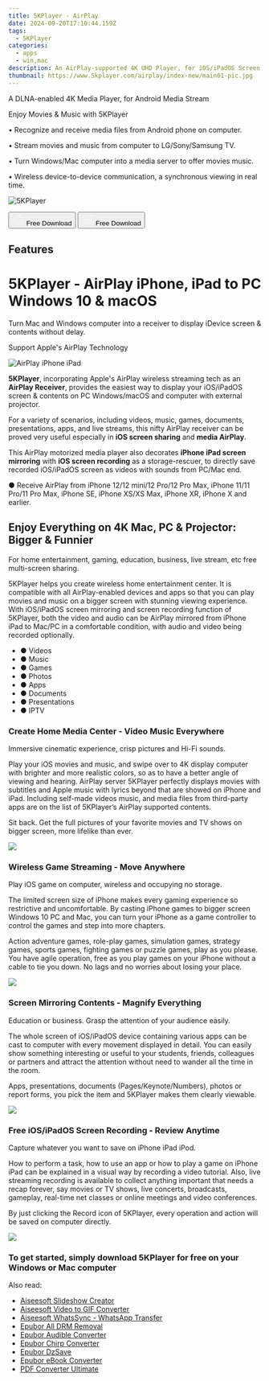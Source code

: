 ```yaml
---
title: 5KPlayer - AirPlay
date: 2024-09-20T17:10:44.159Z
tags: 
  - 5KPlayer
categories: 
  - apps
  - win,mac
description: An AirPlay-supported 4K UHD Player, for iOS/iPadOS Screen Mirroring & Recording
thumbnail: https://www.5kplayer.com/airplay/index-new/main01-pic.jpg
---
```


A DLNA-enabled 4K Media Player, for Android Media Stream

Enjoy Movies & Music with 5KPlayer

• Recognize and receive media files from Android phone on computer.

• Stream movies and music from computer to LG/Sony/Samsung TV.

• Turn Windows/Mac computer into a media server to offer movies music.

• Wireless device-to-device communication, a synchronous viewing in real time.

![5KPlayer](https://www.5kplayer.com/img/div03-logo-eighteen.png)

<div class="mx-auto flex items-center justify-center space-x-4">
  <button 
  onclick="javascript:window.open('https://www.5kplayer.com/download/5kplayer-setup.dmg', '_blank');void(0);"
  class="flex flex-row font-bold rounded-lg text-lg w-48 h-16 bg-[#FF8014] text-[#ffffff] items-center justify-center p-2">
    <svg width="24px" height="24px" viewBox="0 0 24 24" xmlns="http://www.w3.org/2000/svg" color="#ffffff" fill="none" stroke="currentColor" stroke-width="3" stroke-linecap="round" stroke-linejoin="round"><path d="M16 2C16.3632 4.17921 14.0879 5.83084 12.8158 6.57142C12.4406 6.78988 12.0172 6.5117 12.0819 6.08234C12.2993 4.63878 13.0941 2.00008 16 2Z" stroke="#f8f7f7" stroke-width="1.5"></path><path d="M9 6.5C9.89676 6.5 10.6905 6.69941 11.2945 6.92013C12.0563 7.19855 12.9437 7.19854 13.7055 6.92012C14.3094 6.6994 15.1032 6.5 15.9999 6.5C17.0852 6.5 18.4649 7.08889 19.4999 8.26666C16 11 17 15.5 20.269 16.6916C19.2253 19.5592 17.2413 21.5 15.4999 21.5C13.9999 21.5 14 20.8 12.5 20.8C11 20.8 11 21.5 9.5 21.5C7 21.5 4 17.5 4 12.5C4 8.5 7 6.5 9 6.5Z" stroke="#f8f7f7" stroke-width="1.5"></path></svg>    
    <span class="font-medium mx-auto">Free Download</span>  
  </button>
  <button 
  onclick="javascript:window.open('https://www.5kplayer.com/download/5kplayer-setup.exe', '_blank');void(0);"
  class="flex flex-row font-bold rounded-lg text-lg w-48 h-16 bg-[#FF8014] text-[#ffffff] items-center justify-center p-2">
    <svg width="24px" height="24px" viewBox="0 0 24 24" xmlns="http://www.w3.org/2000/svg" color="#ffffff" fill="none" stroke="currentColor" stroke-width="3" stroke-linecap="round" stroke-linejoin="round"><path d="M4 16.9865V7.01353C4 6.71792 4.21531 6.46636 4.50737 6.42072L19.3074 4.10822C19.6713 4.05137 20 4.33273 20 4.70103V19.299C20 19.6673 19.6713 19.9486 19.3074 19.8918L4.50737 17.5793C4.21531 17.5336 4 17.2821 4 16.9865Z" stroke="#f8f7f7" stroke-width="1.5"></path><path d="M4 12H20" stroke="#f8f7f7" stroke-width="1.5"></path><path d="M10.5 5.5V18.5" stroke="#f8f7f7" stroke-width="1.5"></path></svg>
    <span class="font-medium mx-auto">Free Download</span>  
  </button>
</div>

## Features

# 5KPlayer - AirPlay iPhone, iPad to PC Windows 10 & macOS

Turn Mac and Windows computer into a receiver to display iDevice screen & contents without delay.

Support Apple's AirPlay Technology

![AirPlay iPhone iPad](https://www.5kplayer.com/airplay//../airplay/index-new/main01-pic.jpg)

**5KPlayer**, incorporating Apple's AirPlay wireless streaming tech as an **AirPlay Receiver**, provides the easiest way to display your iOS/iPadOS screen & contents on PC Windows/macOS and computer with external projector.

For a variety of scenarios, including videos, music, games, documents, presentations, apps, and live streams, this nifty AirPlay receiver can be proved very useful especially in **iOS screen sharing** and **media AirPlay**.

This AirPlay motorized media player also decorates **iPhone iPad screen mirroring** with **iOS screen recording** as a storage-rescuer, to directly save recorded iOS/iPadOS screen as videos with sounds from PC/Mac end.

● Receive AirPlay from iPhone 12/12 mini/12 Pro/12 Pro Max, iPhone 11/11 Pro/11 Pro Max, iPhone SE, iPhone XS/XS Max, iPhone XR, iPhone X and earlier.

## Enjoy Everything on 4K Mac, PC & Projector: Bigger & Funnier

For home entertainment, gaming, education, business, live stream, etc free multi-screen sharing.

5KPlayer helps you create wireless home entertainment center. It is compatible with all AirPlay-enabled devices and apps so that you can play movies and music on a bigger screen with stunning viewing experience. With iOS/iPadOS screen mirroring and screen recording function of 5KPlayer, both the video and audio can be AirPlay mirrored from iPhone iPad to Mac/PC in a comfortable condition, with audio and video being recorded optionally.

-   ● Videos
-   ● Music
-   ● Games
-   ● Photos
-   ● Apps
-   ● Documents
-   ● Presentations
-   ● IPTV

### Create Home Media Center - Video Music Everywhere

Immersive cinematic experience, crisp pictures and Hi-Fi sounds.

Play your iOS movies and music, and swipe over to 4K display computer with brighter and more realistic colors, so as to have a better angle of viewing and hearing. AirPlay server 5KPlayer perfectly displays movies with subtitles and Apple music with lyrics beyond that are showed on iPhone and iPad. Including self-made videos music, and media files from third-party apps are on the list of 5KPlayer’s AirPlay supported contents.

Sit back. Get the full pictures of your favorite movies and TV shows on bigger screen, more lifelike than ever.

![](https://www.5kplayer.com/airplay//../airplay/index-new/main03-pic01.png)

### Wireless Game Streaming - Move Anywhere

Play iOS game on computer, wireless and occupying no storage.

The limited screen size of iPhone makes every gaming experience so restrictive and uncomfortable. By casting iPhone games to bigger screen Windows 10 PC and Mac, you can turn your iPhone as a game controller to control the games and step into more chapters.

Action adventure games, role-play games, simulation games, strategy games, sports games, fighting games or puzzle games, play as you please. You have agile operation, free as you play games on your iPhone without a cable to tie you down. No lags and no worries about losing your place.

![](https://www.5kplayer.com/airplay//../airplay/index-new/main03-pic02.png)

### Screen Mirroring Contents - Magnify Everything

Education or business. Grasp the attention of your audience easily.

The whole screen of iOS/iPadOS device containing various apps can be cast to computer with every movement displayed in detail. You can easily show something interesting or useful to your students, friends, colleagues or partners and attract the attention without need to wander all the time in the room.

Apps, presentations, documents (Pages/Keynote/Numbers), photos or report forms, you pick the item and 5KPlayer makes them clearly viewable.

![](https://www.5kplayer.com/airplay//../airplay/index-new/main03-pic03.png)

### Free iOS/iPadOS Screen Recording - Review Anytime

Capture whatever you want to save on iPhone iPad iPod.

How to perform a task, how to use an app or how to play a game on iPhone iPad can be explained in a visual way by recording a video tutorial. Also, live streaming recording is available to collect anything important that needs a recap forever, say movies or TV shows, live concerts, broadcasts, gameplay, real-time net classes or online meetings and video conferences.

By just clicking the Record icon of 5KPlayer, every operation and action will be saved on computer directly.

![](https://www.5kplayer.com/airplay//../airplay/index-new/main03-pic04.png)

### To get started, simply download 5KPlayer for free on your Windows or Mac computer

<ins class="adsbygoogle"
      style="display:block"
      data-ad-client="ca-pub-7571918770474297"
      data-ad-slot="8358498916"
      data-ad-format="auto"
      data-full-width-responsive="true"></ins>

<span class="atpl-alsoreadstyle">Also read:</span>
<div><ul>
<li><a href="https://tools.techidaily.com/aiseesoft/slideshow-creator/"><u>Aiseesoft Slideshow Creator</u></a></li>
<li><a href="https://tools.techidaily.com/aiseesoft/video-to-gif/"><u>Aiseesoft Video to GIF Converter</u></a></li>
<li><a href="https://tools.techidaily.com/aiseesoft/whatsapp-transfer/"><u>Aiseesoft WhatsSync - WhatsApp Transfer</u></a></li>
<li><a href="https://tools.techidaily.com/epubor/drm-removal-tools/"><u>Epubor All DRM Removal</u></a></li>
<li><a href="https://tools.techidaily.com/epubor/audible-converter/"><u>Epubor Audible Converter</u></a></li>
<li><a href="https://tools.techidaily.com/epubor/chirp-converter/"><u>Epubor Chirp Converter</u></a></li>
<li><a href="https://tools.techidaily.com/epubor/dzsave/"><u>Epubor DzSave</u></a></li>
<li><a href="https://tools.techidaily.com/epubor/ebook-converter/"><u>Epubor eBook Converter</u></a></li>
<li><a href="https://tools.techidaily.com/pdf-converter-ultimate/"><u>PDF Converter Ultimate</u></a></li>
</ul></div>

